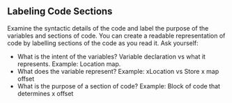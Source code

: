 ## Labeling Code Sections

Examine the syntactic details of the code and label the purpose of the variables and sections of code. You can create a readable representation of code by labelling sections of the code as you read it. Ask yourself:

- What is the intent of the variables? Variable declaration vs what it represents. Example: Location map.
- What does the variable represent? Example: xLocation vs Store x map offset
- What is the purpose of a section of code? Example: Block of code that determines x offset